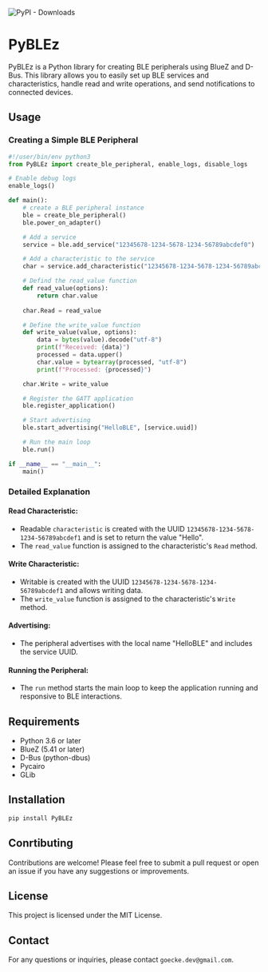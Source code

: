 ![PyPI - Downloads](https://img.shields.io/pypi/dm/pyblez)




# PyBLEz

PyBLEz is a Python library for creating BLE peripherals using BlueZ and D-Bus. This library allows you to easily set up BLE services and characteristics, handle read and write operations, and send notifications to connected devices.

## Usage

### Creating a Simple BLE Peripheral

```Python
#!/user/bin/env python3
from PyBLEz import create_ble_peripheral, enable_logs, disable_logs

# Enable debug logs
enable_logs()

def main():
    # create a BLE peripheral instance
    ble = create_ble_peripheral()
    ble.power_on_adapter()

    # Add a service
    service = ble.add_service("12345678-1234-5678-1234-56789abcdef0")

    # Add a characteristic to the service
    char = service.add_characteristic("12345678-1234-5678-1234-56789abcdef1", ["read", "write"], bytearray("Hello", "utf-8"))

    # Defind the read_value function
    def read_value(options):
        return char.value
    
    char.Read = read_value

    # Define the write_value function
    def write_value(value, options):
        data = bytes(value).decode("utf-8")
        print(f"Received: {data}")
        processed = data.upper()
        char.value = bytearray(processed, "utf-8")
        print(f"Processed: {processed}")

    char.Write = write_value

    # Register the GATT application
    ble.register_application()

    # Start advertising
    ble.start_advertising("HelloBLE", [service.uuid])

    # Run the main loop
    ble.run()

if __name__ == "__main__":
    main()

```

### Detailed Explanation

#### Read Characteristic:

- Readable `characteristic` is created with the UUID `12345678-1234-5678-1234-56789abcdef1` and is set to return the value "Hello".
- The `read_value` function is assigned to the characteristic's `Read` method.

#### Write Characteristic:

- Writable is created with the UUID `12345678-1234-5678-1234-56789abcdef1` and allows writing data.
- The `write_value` function is assigned to the characteristic's `Write` method.

#### Advertising:

- The peripheral advertises with the local name "HelloBLE" and includes the service UUID.

#### Running the Peripheral:

- The `run` method starts the main loop to keep the application running and responsive to BLE interactions.

## Requirements

- Python 3.6 or later
- BlueZ (5.41 or later)
- D-Bus (python-dbus)
- Pycairo
- GLib

## Installation

```Bash
pip install PyBLEz
```

## Conrtibuting

Contributions are welcome! Please feel free to submit a pull request or open an issue if you have any suggestions or improvements.

## License

This project is licensed under the MIT License.

## Contact

For any questions or inquiries, please contact `goecke.dev@gmail.com`.
